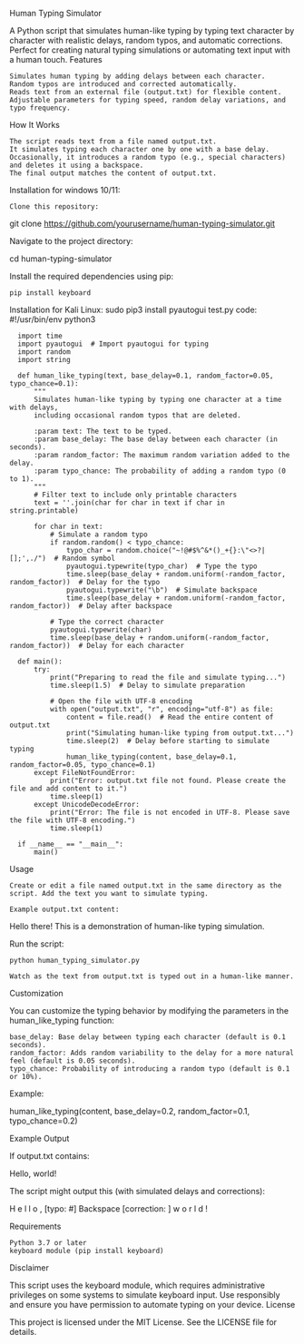 Human Typing Simulator

A Python script that simulates human-like typing by typing text character by character with realistic delays, random typos, and automatic corrections. Perfect for creating natural typing simulations or automating text input with a human touch.
Features

    Simulates human typing by adding delays between each character.
    Random typos are introduced and corrected automatically.
    Reads text from an external file (output.txt) for flexible content.
    Adjustable parameters for typing speed, random delay variations, and typo frequency.

How It Works

    The script reads text from a file named output.txt.
    It simulates typing each character one by one with a base delay.
    Occasionally, it introduces a random typo (e.g., special characters) and deletes it using a backspace.
    The final output matches the content of output.txt.

Installation for windows 10/11:

    Clone this repository:

git clone https://github.com/yourusername/human-typing-simulator.git

Navigate to the project directory:

cd human-typing-simulator

Install the required dependencies using pip:

    pip install keyboard

Installation for Kali Linux:
      sudo pip3 install pyautogui
     test.py code:
      #!/usr/bin/env python3
      
      import time
      import pyautogui  # Import pyautogui for typing
      import random
      import string
      
      def human_like_typing(text, base_delay=0.1, random_factor=0.05, typo_chance=0.1):
          """
          Simulates human-like typing by typing one character at a time with delays, 
          including occasional random typos that are deleted.
      
          :param text: The text to be typed.
          :param base_delay: The base delay between each character (in seconds).
          :param random_factor: The maximum random variation added to the delay.
          :param typo_chance: The probability of adding a random typo (0 to 1).
          """
          # Filter text to include only printable characters
          text = ''.join(char for char in text if char in string.printable)
      
          for char in text:
              # Simulate a random typo
              if random.random() < typo_chance:
                  typo_char = random.choice("~!@#$%^&*()_+{}:\"<>?|[];',./")  # Random symbol
                  pyautogui.typewrite(typo_char)  # Type the typo
                  time.sleep(base_delay + random.uniform(-random_factor, random_factor))  # Delay for the typo
                  pyautogui.typewrite("\b")  # Simulate backspace
                  time.sleep(base_delay + random.uniform(-random_factor, random_factor))  # Delay after backspace
      
              # Type the correct character
              pyautogui.typewrite(char)
              time.sleep(base_delay + random.uniform(-random_factor, random_factor))  # Delay for each character
      
      def main():
          try:
              print("Preparing to read the file and simulate typing...")
              time.sleep(1.5)  # Delay to simulate preparation
              
              # Open the file with UTF-8 encoding
              with open("output.txt", "r", encoding="utf-8") as file:
                  content = file.read()  # Read the entire content of output.txt
                  print("Simulating human-like typing from output.txt...")
                  time.sleep(2)  # Delay before starting to simulate typing
                  human_like_typing(content, base_delay=0.1, random_factor=0.05, typo_chance=0.1)
          except FileNotFoundError:
              print("Error: output.txt file not found. Please create the file and add content to it.")
              time.sleep(1)
          except UnicodeDecodeError:
              print("Error: The file is not encoded in UTF-8. Please save the file with UTF-8 encoding.")
              time.sleep(1)
      
      if __name__ == "__main__":
          main()
      

Usage

    Create or edit a file named output.txt in the same directory as the script. Add the text you want to simulate typing.

    Example output.txt content:

Hello there! This is a demonstration of human-like typing simulation.

Run the script:

    python human_typing_simulator.py

    Watch as the text from output.txt is typed out in a human-like manner.

Customization

You can customize the typing behavior by modifying the parameters in the human_like_typing function:

    base_delay: Base delay between typing each character (default is 0.1 seconds).
    random_factor: Adds random variability to the delay for a more natural feel (default is 0.05 seconds).
    typo_chance: Probability of introducing a random typo (default is 0.1 or 10%).

Example:

human_like_typing(content, base_delay=0.2, random_factor=0.1, typo_chance=0.2)

Example Output

If output.txt contains:

Hello, world!

The script might output this (with simulated delays and corrections):

H
e
l
l
o
,
[typo: #] Backspace
[correction:  ]
w
o
r
l
d
!

Requirements

    Python 3.7 or later
    keyboard module (pip install keyboard)

Disclaimer

This script uses the keyboard module, which requires administrative privileges on some systems to simulate keyboard input. Use responsibly and ensure you have permission to automate typing on your device.
License

This project is licensed under the MIT License. See the LICENSE file for details.
